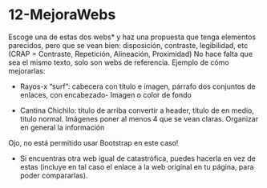 # 12-MejoraWebs
 
Escoge una de estas dos webs* y haz una propuesta que tenga elementos parecidos, pero que se vean bien: disposición, contraste, legibilidad, etc (CRAP = Contraste, Repetición, Alineación, Proximidad)
No hace falta que sea el mismo texto, solo son webs de referencia. Ejemplo de cómo mejorarlas:

-    Rayos-x “surf”: cabecera con título e imagen, párrafo dos conjuntos de enlaces, con encabezado- Imagen o color de fondo

-    Cantina Chichilo: titulo de arriba convertir a header, título de en medio, titulo normal. Imágenes poner al menos 4 que se vean claras. Organizar en general la información

Ojo, no está permitido usar Bootstrap en este caso!
* Si encuentras otra web igual de catastrófica, puedes hacerla en vez de estas (incluye en tal caso el enlace a la web original en tu página, para poder compararlas).
